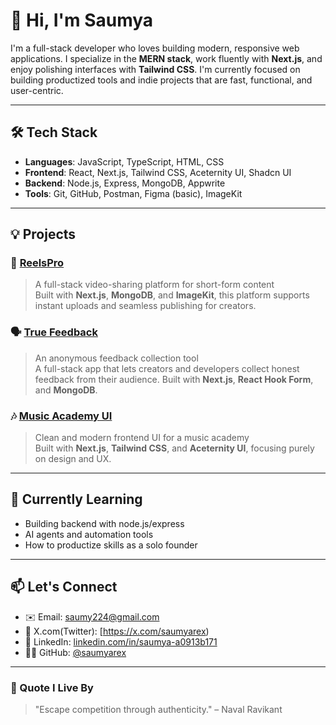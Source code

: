 # 👋 Hi, I'm Saumya 

I'm a full-stack developer who loves building modern, responsive web applications. I specialize in the **MERN stack**, work fluently with **Next.js**, and enjoy polishing interfaces with **Tailwind CSS**. I'm currently focused on building productized tools and indie projects that are fast, functional, and user-centric.

---

## 🛠 Tech Stack

- **Languages**: JavaScript, TypeScript, HTML, CSS
- **Frontend**: React, Next.js, Tailwind CSS, Aceternity UI, Shadcn UI
- **Backend**: Node.js, Express, MongoDB, Appwrite
- **Tools**: Git, GitHub, Postman, Figma (basic), ImageKit

---

## 💡 Projects

### 🎥 [ReelsPro](https://github.com/saumyarex/ReelsPro)
> A full-stack video-sharing platform for short-form content  
Built with **Next.js**, **MongoDB**, and **ImageKit**, this platform supports instant uploads and seamless publishing for creators.

### 🗣️ [True Feedback](https://github.com/saumyarex/True-Feedback-Fullstack-Next.js-Project)
> An anonymous feedback collection tool  
A full-stack app that lets creators and developers collect honest feedback from their audience. Built with **Next.js**, **React Hook Form**, and **MongoDB**.

### 🎶 [Music Academy UI](https://github.com/saumyarex/Music-Academy-UI-Nextjs-project)
> Clean and modern frontend UI for a music academy  
Built with **Next.js**, **Tailwind CSS**, and **Aceternity UI**, focusing purely on design and UX.

---

## 🌱 Currently Learning

- Building backend with node.js/express
- AI agents and automation tools
- How to productize skills as a solo founder

---

## 📫 Let's Connect

- ✉️ Email: [saumy224@gmail.com](mailto:saumy224@gmail.com)
- 💼 X.com(Twitter): [https://x.com/saumyarex)  
- 💼 LinkedIn: [linkedin.com/in/saumya-a0913b171](https://linkedin.com/in/saumya-a0913b171)  
- 🧑‍💻 GitHub: [@saumyarex](https://github.com/saumyarex)

---

### 🧠 Quote I Live By

> "Escape competition through authenticity." – Naval Ravikant
